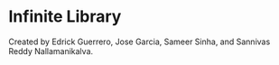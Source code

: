 # Infinite Library

Created by Edrick Guerrero, Jose Garcia, Sameer Sinha, and Sannivas Reddy Nallamanikalva.

